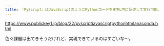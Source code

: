 ```yaml
---
title: 「PyScript」はJavaScriptのようにPythonコードをHTML内に記述して実行可能、Anacondaがオープンソースで公開 － Publickey
---
```


https://www.publickey1.jp/blog/22/pyscriptjavascriptpythonhtmlanaconda.html

色々課題は出てきそうだけれど、実現できているのはすごいな〜。
